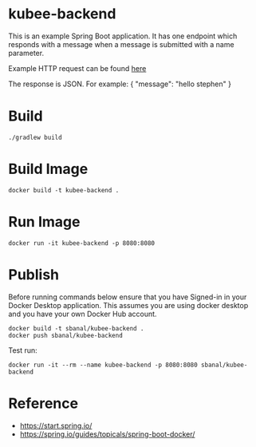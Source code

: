 
# kubee-backend

This is an example Spring Boot application.
It has one endpoint which responds with a message when a message is submitted with a name parameter.

Example HTTP request can be found [here](example.http)

The response is JSON. For example:
{
    "message": "hello stephen"
}

# Build

```
./gradlew build
```

# Build Image

```
docker build -t kubee-backend .
```

# Run Image

```
docker run -it kubee-backend -p 8080:8080
```

# Publish

Before running commands below ensure that you have Signed-in in your Docker Desktop application.
This assumes you are using docker desktop and you have your own Docker Hub account.

```
docker build -t sbanal/kubee-backend .
docker push sbanal/kubee-backend
```

Test run:
```
docker run -it --rm --name kubee-backend -p 8080:8080 sbanal/kubee-backend
```

# Reference

* https://start.spring.io/
* https://spring.io/guides/topicals/spring-boot-docker/
